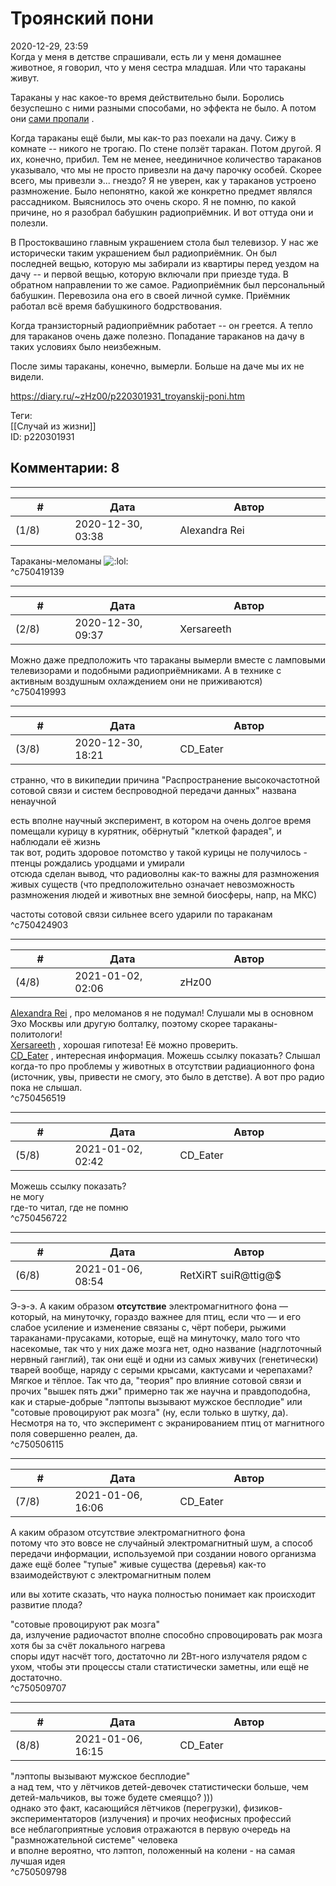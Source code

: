 Троянский пони
==============

  
2020-12-29, 23:59  
 Когда у меня в детстве спрашивали, есть ли у меня домашнее животное, я говорил, что у меня сестра младшая. Или что тараканы живут.   
   
 Тараканы у нас какое-то время действительно были. Боролись безуспешно с ними разными способами, но эффекта не было. А потом они  [сами пропали](https://ru.wikipedia.org/wiki/%D0%94%D0%B5%D0%BF%D0%BE%D0%BF%D1%83%D0%BB%D1%8F%D1%86%D0%B8%D1%8F_%D1%82%D0%B0%D1%80%D0%B0%D0%BA%D0%B0%D0%BD%D0%BE%D0%B2%D1%8B%D1%85_%D0%B2_%D1%81%D1%82%D1%80%D0%B0%D0%BD%D0%B0%D1%85_%D0%A1%D0%9D%D0%93)  .   
   
 Когда тараканы ещё были, мы как-то раз поехали на дачу. Сижу в комнате -- никого не трогаю. По стене ползёт таракан. Потом другой. Я их, конечно, прибил. Тем не менее, неединичное количество тараканов указывало, что мы не просто привезли на дачу парочку особей. Скорее всего, мы привезли э... гнездо? Я не уверен, как у тараканов устроено размножение. Было непонятно, какой же конкретно предмет являлся рассадником. Выяснилось это очень скоро. Я не помню, по какой причине, но я разобрал бабушкин радиоприёмник. И вот оттуда они и полезли.   
   
 В Простоквашино главным украшением стола был телевизор. У нас же исторически таким украшением был радиоприёмник. Он был последней вещью, которую мы забирали из квартиры перед уездом на дачу -- и первой вещью, которую включали при приезде туда. В обратном направлении то же самое. Радиоприёмник был персональный бабушкин. Перевозила она его в своей личной сумке. Приёмник работал всё время бабушкиного бодрствования.   
   
 Когда транзисторный радиоприёмник работает -- он греется. А тепло для тараканов очень даже полезно. Попадание тараканов на дачу в таких условиях было неизбежным.   
   
 После зимы тараканы, конечно, вымерли. Больше на даче мы их не видели.   
  
<https://diary.ru/~zHz00/p220301931_troyanskij-poni.htm>  
  
Теги:  
[[Случай из жизни]]  
ID: p220301931  


Комментарии: 8
--------------

  


---



|         #         |              Дата              |                     Автор                     |           ID           |
| --- | --- | --- | --- |
| (1/8) | 2020-12-30, 03:38 | Alexandra Rei | c750419139 |

  
 Тараканы-меломаны ![:lol:](http://static.diary.ru/picture/1135.gif)   
 ^c750419139

---



|         #         |              Дата              |                     Автор                     |           ID           |
| --- | --- | --- | --- |
| (2/8) | 2020-12-30, 09:37 | Xersareeth | c750419993 |

  
 Можно даже предположить что тараканы вымерли вместе с ламповыми телевизорами и подобными радиоприёмниками. А в технике с активным воздушным охлаждением они не приживаются)   
 ^c750419993

---



|         #         |              Дата              |                     Автор                     |           ID           |
| --- | --- | --- | --- |
| (3/8) | 2020-12-30, 18:21 | CD\_Eater | c750424903 |

  
 странно, что в википедии причина "Распространение высокочастотной сотовой связи и систем беспроводной передачи данных" названа ненаучной   
   
 есть вполне научный эксперимент, в котором на очень долгое время помещали курицу в курятник, обёрнутый "клеткой фарадея", и наблюдали её жизнь   
 так вот, родить здоровое потомство у такой курицы не получилось - птенцы рождались уродцами и умирали   
 отсюда сделан вывод, что радиоволны как-то важны для размножения живых существ (что предположительно означает невозможность размножения людей и животных вне земной биосферы, напр, на МКС)   
   
 частоты сотовой связи сильнее всего ударили по тараканам   
 ^c750424903

---



|         #         |              Дата              |                     Автор                     |           ID           |
| --- | --- | --- | --- |
| (4/8) | 2021-01-02, 02:06 | zHz00 | c750456519 |

  
  [Alexandra Rei](http://Alexandra-world.diary.ru "[REAL] 新生")  , про меломанов я не подумал! Слушали мы в основном Эхо Москвы или другую болталку, поэтому скорее тараканы-политологи!   
  [Xersareeth](http://BurrowDeclassified.diary.ru "One more fang")  , хорошая гипотеза! Её можно проверить.   
  [CD\_Eater](http://cd-eater.diary.ru "Записки ДискоЕда")  , интересная информация. Можешь ссылку показать? Слышал когда-то про проблемы у животных в отсутствии радиационного фона (источник, увы, привести не смогу, это было в детстве). А вот про радио пока не слышал.   
 ^c750456519

---



|         #         |              Дата              |                     Автор                     |           ID           |
| --- | --- | --- | --- |
| (5/8) | 2021-01-02, 02:42 | CD\_Eater | c750456722 |

  
  Можешь ссылку показать?    
 не могу   
 где-то читал, где не помню   
 ^c750456722

---



|         #         |              Дата              |                     Автор                     |           ID           |
| --- | --- | --- | --- |
| (6/8) | 2021-01-06, 08:54 | RetXiRT suiR@ttig@$ | c750506115 |

  
  Э-э-э. А каким образом  **отсутствие**  электромагнитного фона — который, на минуточку, гораздо важнее для птиц, если что — и его слабое усиление и изменение связаны с, чёрт побери, рыжими тараканами-прусаками, которые, ещё на минуточку, мало того что насекомые, так что у них даже мозга нет, одно название (надглоточный нервный ганглий), так они ещё и одни из самых живучих (генетически) тварей вообще, наряду с серыми крысами, кактусами и черепахами? Мягкое и тёплое. Так что да, "теория" про влияние сотовой связи и прочих "вышек пять джи" примерно так же научна и правдоподобна, как и старые-добрые "лэптопы вызывают мужское бесплодие" или "сотовые провоцируют рак мозга" (ну, если только в шутку, да). Несмотря на то, что эксперимент с экранированием птиц от магнитного поля совершенно реален, да.    
 ^c750506115

---



|         #         |              Дата              |                     Автор                     |           ID           |
| --- | --- | --- | --- |
| (7/8) | 2021-01-06, 16:06 | CD\_Eater | c750509707 |

  
  А каким образом отсутствие электромагнитного фона    
 потому что это вовсе не случайный электромагнитный шум, а способ передачи информации, используемой при создании нового организма   
 даже ещё более "тупые" живые существа (деревья) как-то взаимодействуют с электромагнитным полем   
   
 или вы хотите сказать, что наука полностью понимает как происходит развитие плода?   
   
  "сотовые провоцируют рак мозга"    
 да, излучение радиочастот вполне способно спровоцировать рак мозга   
 хотя бы за счёт локального нагрева   
 споры идут насчёт того, достаточно ли 2Вт-ного излучателя рядом с ухом, чтобы эти процессы стали статистически заметны, или ещё не достаточно.   
 ^c750509707

---



|         #         |              Дата              |                     Автор                     |           ID           |
| --- | --- | --- | --- |
| (8/8) | 2021-01-06, 16:15 | CD\_Eater | c750509798 |

  
  "лэптопы вызывают мужское бесплодие"    
 а над тем, что у лётчиков детей-девочек статистически больше, чем детей-мальчиков, вы тоже будете смеяццо? )))   
 однако это факт, касающийся лётчиков (перегрузки), физиков-экспериментаторов (излучения) и прочих неофисных профессий   
 все неблагоприятные условия отражаются в первую очередь на "размножательной системе" человека   
 и вполне вероятно, что лэптоп, положенный на колени - на самая лучшая идея   
 ^c750509798